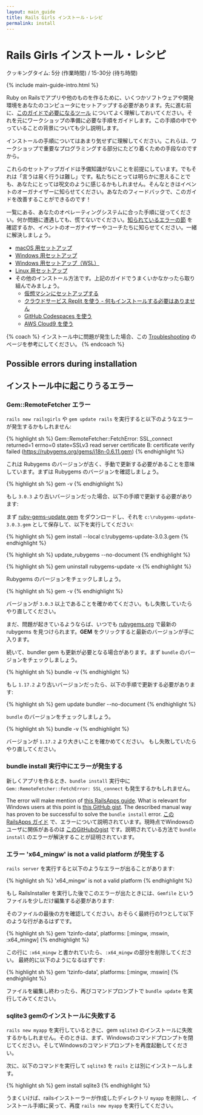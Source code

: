 ```yaml
---
layout: main_guide
title: Rails Girls インストール・レシピ
permalink: install
---
```


# Rails Girls インストール・レシピ

<span class="muted">クッキングタイム: 5分 (作業時間) / 15-30分 (待ち時間)</span>

{% include main-guide-intro.html %}

Ruby on Railsでアプリや他のものを作るために、いくつかソフトウェアや開発環境をあなたのコンピュータにセットアップする必要があります。先に進む前に、[このガイドで必要になるツール](/tools) についてよく理解しておいてください。それを元にワークショップの準備に必要な手順をガイドします。この手順の中でやっていることの背景についても少し説明します。

インストールの手順についてはあまり気せずに理解してください。これらは、ワークショップで重要なプログラミングする部分にたどり着くための手段なのですから。

これらのセットアップガイドは予備知識がないことを前提にしています。でもそれは「言うは易く行うは難し」です。私たちにとっては明らかに思えることでも、あなたにとっては呪文のように感じるかもしれません。そんなときはイベントのオーガナイザーに知らせてください。あなたのフィードバックで、このガイドを改善することができるのです！

一覧にある、あなたのオペレーティングシステムに合った手順に従ってください。何か問題に遭遇しても、慌てないでください。[知られているエラーの節](#possible-errors-during-installation) を確認するか、イベントのオーガナイザーやコーチたちに知らせてください。一緒に解決しましょう。

- [macOS 用セットアップ](/install/macos)
- [Windows 用セットアップ](/install/windows)
- [Windows 用セットアップ（WSL）](/install/windows-wsl)
- [Linux 用セットアップ](/install/linux)
- その他のインストール方法です。上記のガイドでうまくいかなかったら取り組んでみましょう。
    - [仮想マシンにセットアップする](/install/virtual-machine)
    - [クラウドサービス Replit を使う - 何もインストールする必要はありません](/install/replit)
    - [GitHub Codespaces を使う](/install/codespaces)
    - [AWS Cloud9 を使う](/install/cloud9)

{% coach %}
インストール中に問題が発生した場合、この [Troubleshooting](https://github.com/railsgirls-jp/railsgirls-jp.github.io/wiki/Troubleshooting) のページを参考にしてください。
{% endcoach %}

## Possible errors during installation
## インストール中に起こりうるエラー

### Gem::RemoteFetcher エラー

`rails new railsgirls` や `gem update rails` を実行すると以下のようなエラーが発生するかもしれません:

{% highlight sh %}
Gem::RemoteFetcher::FetchError: SSL_connect returned=1 errno=0 state=SSLv3 read
server certificate B: certificate verify failed (https://rubygems.org/gems/i18n-0.6.11.gem)
{% endhighlight %}

これは Rubygems のバージョンが古く、手動で更新する必要があることを意味しています。まずは Rubygems のバージョンを確認しましょう。

{% highlight sh %}
gem -v
{% endhighlight %}

もし `3.0.3` より古いバージョンだった場合、以下の手順で更新する必要があります:

まず [ruby-gems-update gem](https://rubygems.org/downloads/rubygems-update-3.0.3.gem) をダウンロードし、それを `c:\rubygems-update-3.0.3.gem` として保存して、以下を実行してください:

{% highlight sh %}
gem install --local c:\\rubygems-update-3.0.3.gem
{% endhighlight %}

{% highlight sh %}
update_rubygems --no-document
{% endhighlight %}

{% highlight sh %}
gem uninstall rubygems-update -x
{% endhighlight %}

Rubygems のバージョンをチェックしましょう。

{% highlight sh %}
gem -v
{% endhighlight %}

バージョンが `3.0.3` 以上であることを確かめてください。もし失敗していたらやり直してください。

まだ、問題が起きているようならば、いつでも [rubygems.org](https://rubygems.org/pages/download) で最新の rubygems を見つけられます。**GEM** をクリックすると最新のバージョンが手に入ります。

続いて、bundler gem も更新が必要となる場合があります。まず `bundle` のバージョンをチェックしましょう。

{% highlight sh %}
bundle -v
{% endhighlight %}

もし `1.17.2` より古いバージョンだったら、以下の手順で更新する必要があります:

{% highlight sh %}
gem update bundler --no-document
{% endhighlight %}

`bundle` のバージョンをチェックしましょう。

{% highlight sh %}
bundle -v
{% endhighlight %}

バージョンが `1.17.2` より大きいことを確かめてください。
もし失敗していたらやり直してください。

### bundle install 実行中にエラーが発生する

新しくアプリを作るとき、`bundle install` 実行中に `Gem::RemoteFetcher::FetchError: SSL_connect` も発生するかもしれません。

The error will make mention of [this RailsApps guide](https://railsapps.github.io/openssl-certificate-verify-failed.html). What is relevant for Windows users at this point is [this GitHub gist](https://gist.github.com/867550). The described manual way has proven to be successful to solve the `bundle install` error.
[このRailsApps ガイド](https://railsapps.github.io/openssl-certificate-verify-failed.html) で、エラーについて説明されています。現時点でWindowsのユーザに関係があるのは [このGitHubのgist](https://gist.github.com/867550) です。説明されている方法で `bundle install` のエラーが解決することが証明されています。

### エラー 'x64_mingw' is not a valid platform が発生する

`rails server` を実行すると以下のようなエラーが出ることがあります:

{% highlight sh %}
'x64_mingw' is not a valid platform
{% endhighlight %}

もし RailsInstaller を実行した後でこのエラーが出たときには、`Gemfile` というファイルを少しだけ編集する必要があります:

そのファイルの最後の方を確認してください。おそらく最終行の1つとして以下のような行があるはずです。

{% highlight sh %}
gem 'tzinfo-data', platforms: [:mingw, :mswin, :x64_mingw]
{% endhighlight %}

この行に `:x64_mingw` と書かれていたら、`:x64_mingw` の部分を削除してください。
最終的に以下のようになるはずです:

{% highlight sh %}
gem 'tzinfo-data', platforms: [:mingw, :mswin]
{% endhighlight %}

ファイルを編集し終わったら、再びコマンドプロンプトで `bundle update` を実行してみてください。

### sqlite3 gemのインストールに失敗する

`rails new myapp` を実行しているときに、gem `sqlite3` のインストールに失敗するかもしれません。そのときは、まず、Windowsのコマンドプロンプトを閉じてください。そしてWindowsのコマンドプロンプトを再度起動してください。

次に、以下のコマンドを実行して `sqlite3` を `rails` とは別にインストールします。

{% highlight sh %}
gem install sqlite3
{% endhighlight %}

うまくいけば、railsインストーラーが作成したディレクトリ `myapp` を削除し、インストール手順に戻って、再度 `rails new myapp` を実行してください。
